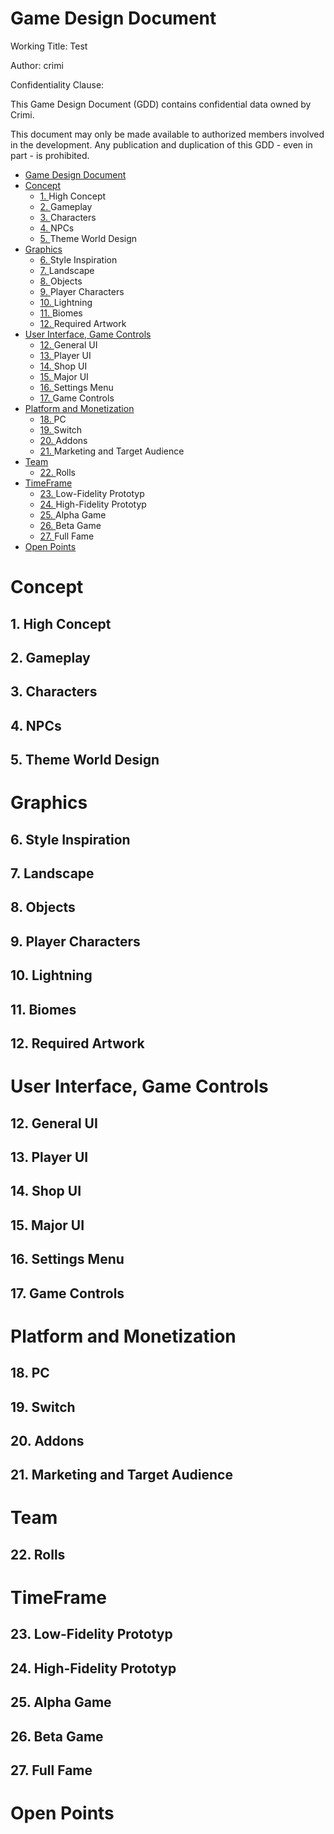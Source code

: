 # <!-- /vscode-markdown-toc -->Game Design Document

Working Title: Test

Author: crimi

Confidentiality Clause:

This Game Design Document (GDD) contains confidential data owned by Crimi.

This document may only be made available to authorized members involved in the development. Any publication and duplication of this GDD - even in part - is prohibited.

- [Game Design Document](#game-design-document)
- [Concept](#concept)
  - [1. <a name='HighConcept'></a>High Concept](#HighConcept)
  - [2. <a name='Gameplay'></a>Gameplay](#Gameplay)
  - [3. <a name='Characters'></a>Characters](#Characters)
  - [4. <a name='NPCs'></a>NPCs](#4-a-namenpcsanpcs)
  - [5. <a name='ThemeWorldDesign'></a>Theme World Design](#5-a-namethemeworlddesignatheme-world-design)
- [Graphics](#graphics)
  - [6. <a name='StyleInspiration'></a>Style Inspiration](#6-a-namestyleinspirationastyle-inspiration)
  - [7. <a name='Landscape'></a>Landscape](#7-a-namelandscapealandscape)
  - [8. <a name='Objects'></a>Objects](#8-a-nameobjectsaobjects)
  - [9. <a name='PlayerCharacters'></a>Player Characters](#9-a-nameplayercharactersaplayer-characters)
  - [10. <a name='Lightning'></a>Lightning](#10-a-namelightningalightning)
  - [11. <a name='Biomes'></a>Biomes](#11-a-namebiomesabiomes)
  - [12. <a name='Required Artwork'></a>Required Artwork](#12-a-namerequired-artworkarequired-artwork)
- [User Interface, Game Controls](#user-interface-game-controls)
  - [12. <a name='GeneralUI'></a>General UI](#12-a-namegeneraluiageneral-ui)
  - [13. <a name='PlayerUI'></a>Player UI](#13-a-nameplayeruiaplayer-ui)
  - [14. <a name='ShopUI'></a>Shop UI](#14-a-nameshopuiashop-ui)
  - [15. <a name='MajorUI'></a>Major UI](#15-a-namemajoruiamajor-ui)
  - [16. <a name='SettingsMenu'></a>Settings Menu](#16-a-namesettingsmenuasettings-menu)
  - [17. <a name='GameControls'></a>Game Controls](#17-a-namegamecontrolsagame-controls)
- [Platform and Monetization](#platform-and-monetization)
  - [18. <a name='PC'></a>PC](#18-a-namepcapc)
  - [19. <a name='Switch'></a>Switch](#19-a-nameswitchaswitch)
  - [20. <a name='Addons'></a>Addons](#20-a-nameaddonsaaddons)
  - [21. <a name='MarketingandTargetAudience'></a>Marketing and Target Audience](#21-a-namemarketingandtargetaudienceamarketing-and-target-audience)
- [Team](#team)
  - [22. <a name='Rolls'></a>Rolls](#22-a-namerollsarolls)
- [TimeFrame](#timeframe)
  - [23. <a name='Low-FidelityPrototyp'></a>Low-Fidelity Prototyp](#23-a-namelow-fidelityprototypalow-fidelity-prototyp)
  - [24. <a name='High-FidelityPrototyp'></a>High-Fidelity Prototyp](#24-a-namehigh-fidelityprototypahigh-fidelity-prototyp)
  - [25. <a name='AlphaGame'></a>Alpha Game](#25-a-namealphagameaalpha-game)
  - [26. <a name='BetaGame'></a>Beta Game](#26-a-namebetagameabeta-game)
  - [27. <a name='FullFame'></a>Full Fame](#27-a-namefullfameafull-fame)
- [Open Points](#open-points)

# Concept

## 1. <a name='HighConcept'></a>High Concept

## 2. <a name='Gameplay'></a>Gameplay

## 3. <a name='Characters'></a>Characters

## 4. <a name='NPCs'></a>NPCs

## 5. <a name='ThemeWorldDesign'></a>Theme World Design

# Graphics

## 6. <a name='StyleInspiration'></a>Style Inspiration

## 7. <a name='Landscape'></a>Landscape

## 8. <a name='Objects'></a>Objects

## 9. <a name='PlayerCharacters'></a>Player Characters

## 10. <a name='Lightning'></a>Lightning

## 11. <a name='Biomes'></a>Biomes

## 12. <a name='Required Artwork'></a>Required Artwork

# User Interface, Game Controls

## 12. <a name='GeneralUI'></a>General UI

## 13. <a name='PlayerUI'></a>Player UI

## 14. <a name='ShopUI'></a>Shop UI

## 15. <a name='MajorUI'></a>Major UI

## 16. <a name='SettingsMenu'></a>Settings Menu

## 17. <a name='GameControls'></a>Game Controls

# Platform and Monetization

## 18. <a name='PC'></a>PC

## 19. <a name='Switch'></a>Switch

## 20. <a name='Addons'></a>Addons

## 21. <a name='MarketingandTargetAudience'></a>Marketing and Target Audience

# Team

## 22. <a name='Rolls'></a>Rolls

# TimeFrame

## 23. <a name='Low-FidelityPrototyp'></a>Low-Fidelity Prototyp

## 24. <a name='High-FidelityPrototyp'></a>High-Fidelity Prototyp

## 25. <a name='AlphaGame'></a>Alpha Game

## 26. <a name='BetaGame'></a>Beta Game

## 27. <a name='FullFame'></a>Full Fame

# Open Points
